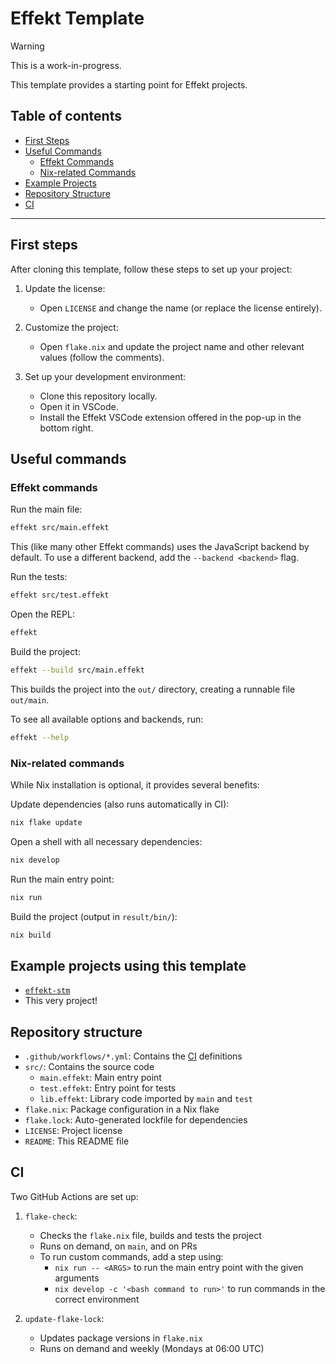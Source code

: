 # Effekt Template

> [!WARNING]
> This is a work-in-progress.

This template provides a starting point for Effekt projects.

## Table of contents
- [First Steps](#first-steps)
- [Useful Commands](#useful-commands)
  - [Effekt Commands](#effekt-commands)
  - [Nix-related Commands](#nix-related-commands)
- [Example Projects](#example-projects-using-this-template)
- [Repository Structure](#repository-structure)
- [CI](#ci)

---

## First steps

After cloning this template, follow these steps to set up your project:

1. Update the license:
   - Open `LICENSE` and change the name (or replace the license entirely).

2. Customize the project:
   - Open `flake.nix` and update the project name and other relevant values (follow the comments).

3. Set up your development environment:
   - Clone this repository locally.
   - Open it in VSCode.
   - Install the Effekt VSCode extension offered in the pop-up in the bottom right.

## Useful commands

### Effekt commands

Run the main file:
```sh
effekt src/main.effekt
```
This (like many other Effekt commands) uses the JavaScript backend by default.
To use a different backend, add the `--backend <backend>` flag.

Run the tests:
```sh
effekt src/test.effekt
```

Open the REPL:
```sh
effekt
```

Build the project:
```sh
effekt --build src/main.effekt
```
This builds the project into the `out/` directory, creating a runnable file `out/main`.

To see all available options and backends, run:
```sh
effekt --help
```

### Nix-related commands

While Nix installation is optional, it provides several benefits:

Update dependencies (also runs automatically in CI):
```sh
nix flake update
```

Open a shell with all necessary dependencies:
```sh
nix develop
```

Run the main entry point:
```sh
nix run
```

Build the project (output in `result/bin/`):
```sh
nix build
```

## Example projects using this template

- [`effekt-stm`](https://github.com/jiribenes/effekt-stm)
- This very project!

## Repository structure

- `.github/workflows/*.yml`: Contains the [CI](#ci) definitions
- `src/`: Contains the source code
  - `main.effekt`: Main entry point
  - `test.effekt`: Entry point for tests
  - `lib.effekt`: Library code imported by `main` and `test`
- `flake.nix`: Package configuration in a Nix flake
- `flake.lock`: Auto-generated lockfile for dependencies
- `LICENSE`: Project license
- `README`: This README file

## CI

Two GitHub Actions are set up:

1. `flake-check`:
   - Checks the `flake.nix` file, builds and tests the project
   - Runs on demand, on `main`, and on PRs
   - To run custom commands, add a step using:
     - `nix run -- <ARGS>` to run the main entry point with the given arguments
     - `nix develop -c '<bash command to run>'` to run commands in the correct environment

2. `update-flake-lock`:
   - Updates package versions in `flake.nix`
   - Runs on demand and weekly (Mondays at 06:00 UTC)
